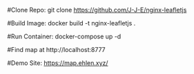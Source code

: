 #Clone Repo: 
git clone https://github.com/J-J-E/nginx-leafletjs


#Build Image: 
docker build -t nginx-leafletjs .


#Run Container: 
docker-compose up -d


#Find map at http://localhost:8777

#Demo Site: https://map.ehlen.xyz/

